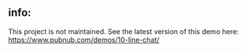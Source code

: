 ## info:

This project is not maintained. See the latest version of this demo here: https://www.pubnub.com/demos/10-line-chat/
